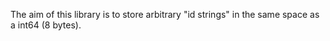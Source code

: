 
The aim of this library is to store arbitrary "id strings" in the same space as
a int64 (8 bytes).


